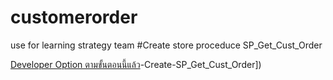 # customerorder
use for learning strategy team
#Create store proceduce SP_Get_Cust_Order

[Developer Option ตามขั้นตอนนี้แล้ว]([https://github.com/taksaonchatin/customerorder/wiki/1)-Create-SP_Get_Cust_Order])
